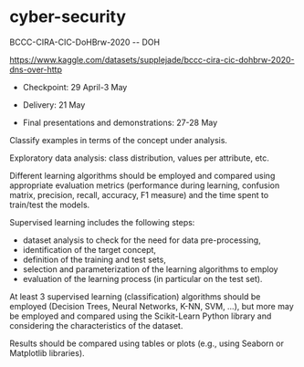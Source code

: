 # cyber-security
BCCC-CIRA-CIC-DoHBrw-2020 -- DOH

https://www.kaggle.com/datasets/supplejade/bccc-cira-cic-dohbrw-2020-dns-over-http

- Checkpoint: 29 April-3 May

- Delivery: 21 May

- Final presentations and demonstrations: 27-28 May

Classify examples in terms of the concept under analysis. 

Exploratory data analysis: class distribution, values per attribute, etc.

Different learning algorithms should be employed and compared using appropriate evaluation metrics (performance during learning, confusion matrix, precision, recall, accuracy, F1 measure) and the time spent to train/test the models.

Supervised learning includes the following steps: 
- dataset analysis to check for the need for data pre-processing,
- identification of the target concept,
- definition of the training and test sets,
- selection and parameterization of the learning algorithms to employ
- evaluation of the learning process (in particular on the test set).

At least 3 supervised learning (classification) algorithms should be employed (Decision Trees, Neural Networks, K-NN, SVM, …), but more may be employed and compared using the Scikit-Learn Python library and considering the characteristics of the dataset. 

Results should be compared using tables or plots (e.g., using Seaborn or Matplotlib libraries).
